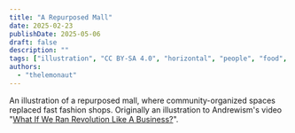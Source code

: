 ```yaml
---
title: "A Repurposed Mall"
date: 2025-02-23
publishDate: 2025-05-06
draft: false
description: ""
tags: ["illustration", "CC BY-SA 4.0", "horizontal", "people", "food", "infrastructure", "reclaimed structure", "economy", "library"]
authors:
  - "thelemonaut"
---
```


An illustration of a repurposed mall, where community-organized spaces replaced fast fashion shops. Originally an illustration to Andrewism's video "[What If We Ran Revolution Like A Business?](https://www.youtube.com/watch?v=cO0O9cBPmsU)".